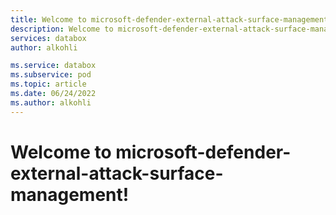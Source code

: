 ```yaml
---
title: Welcome to microsoft-defender-external-attack-surface-management!
description: Welcome to microsoft-defender-external-attack-surface-management!
services: databox
author: alkohli

ms.service: databox
ms.subservice: pod
ms.topic: article
ms.date: 06/24/2022
ms.author: alkohli
---
```


# Welcome to microsoft-defender-external-attack-surface-management!
